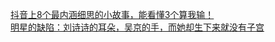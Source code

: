   
[抖音上8个最内涵细思的小故事，能看懂3个算我输！](http://www.dianyue.me/archives/166/ovctpwac3pvtbqab/)  
[明星的缺陷：刘诗诗的耳朵，吴京的手，而她却生下来就没有子宫](http://www.dianyue.me/archives/179/92fqdgz5o1gckg7e/)